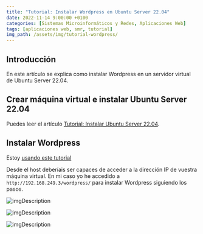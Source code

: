 ```yaml
---
title: "Tutorial: Instalar Wordpress en Ubuntu Server 22.04"
date: 2022-11-14 9:00:00 +0100
categories: [Sistemas Microinformáticos y Redes, Aplicaciones Web]
tags: [aplicaciones web, smr, tutorial]
img_path: /assets/img/tutorial-wordpress/
---
```


## Introducción

En este artículo se explica como instalar Wordpress en un servidor virtual de Ubuntu Server 22.04.

## Crear máquina virtual e instalar Ubuntu Server 22.04

Puedes leer el artículo [Tutorial: Instalar Ubuntu Server 22.04](/posts/tutorial-ubuntu-server-22-04).

## Instalar Wordpress

Estoy [usando este tutorial](https://comoinstalar.me/como-instalar-wordpress-en-ubuntu-22-04-lts/)

Desde el host deberíais ser capaces de acceder a la dirección IP de vuestra máquina virtual. En mi caso yo he accedido a `http://192.168.249.3/wordpress/` para instalar Wordpress siguiendo los pasos.

![imgDescription](wp01.png)

![imgDescription](wp02.png)

![imgDescription](wp03.png)

